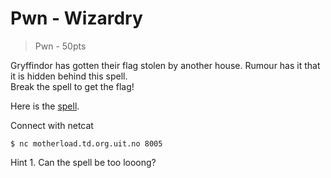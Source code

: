 # Pwn - Wizardry
> Pwn - 50pts

Gryffindor has gotten their flag stolen by another house. Rumour has it that it is hidden behind this spell. <br>
Break the spell to get the flag!

Here is the [spell](src/spell).

Connect with netcat
```command
$ nc motherload.td.org.uit.no 8005
```

Hint 1. Can the spell be too looong?
